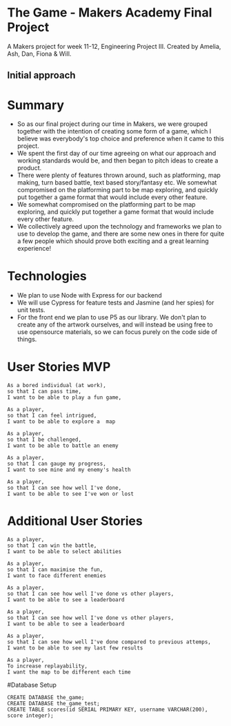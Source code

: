 # The Game - Makers Academy Final Project

A Makers project for week 11-12, Engineering Project III. Created by Amelia, Ash, Dan, Fiona & Will.

## Initial approach

# Summary

- So as our final project during our time in Makers, we were grouped together with the intention of creating some form of a game, which I believe was everybody's top choice and preference when it came to this project.
- We spent the first day of our time agreeing on what our approach and working standards would be, and then began to pitch ideas to create a product.
- There were plenty of features thrown around, such as platforming, map making, turn based battle, text based story/fantasy etc. We somewhat compromised on the platforming part to be map exploring, and quickly put together a game format that would include every other feature.
- We somewhat compromised on the platforming part to be map exploring, and quickly put together a game format that would include every other feature.
- We collectively agreed upon the technology and frameworks we plan to use to develop the game, and there are some new ones in there for quite a few people which should prove both exciting and a great learning experience!

# Technologies

- We plan to use Node with Express for our backend
- We will use Cypress for feature tests and Jasmine (and her spies) for unit tests.
- For the front end we plan to use P5 as our library. We don't plan to create any of the artwork ourselves, and will instead be using free to use opensource materials, so we can focus purely on the code side of things.

# User Stories MVP

```
As a bored individual (at work),
so that I can pass time,
I want to be able to play a fun game,
```

```
As a player,
so that I can feel intrigued,
I want to be able to explore a  map
```

```
As a player,
so that I be challenged,
I want to be able to battle an enemy
```

```
As a player,
so that I can gauge my progress,
I want to see mine and my enemy's health
```

```
As a player,
so that I can see how well I've done,
I want to be able to see I've won or lost
```

# Additional User Stories

```
As a player,
so that I can win the battle,
I want to be able to select abilities
```

```
As a player,
so that I can maximise the fun,
I want to face different enemies
```

```
As a player,
so that I can see how well I've done vs other players,
I want to be able to see a leaderboard
```

```
As a player,
so that I can see how well I've done vs other players,
I want to be able to see a leaderboard
```

```
As a player,
so that I can see how well I've done compared to previous attemps,
I want to be able to see my last few results
```

```
As a player,
To increase replayability,
I want the map to be different each time
```

#Database Setup

```
CREATE DATABASE the_game;
CREATE DATABASE the_game_test;
CREATE TABLE scores(id SERIAL PRIMARY KEY, username VARCHAR(200), score integer);
```
